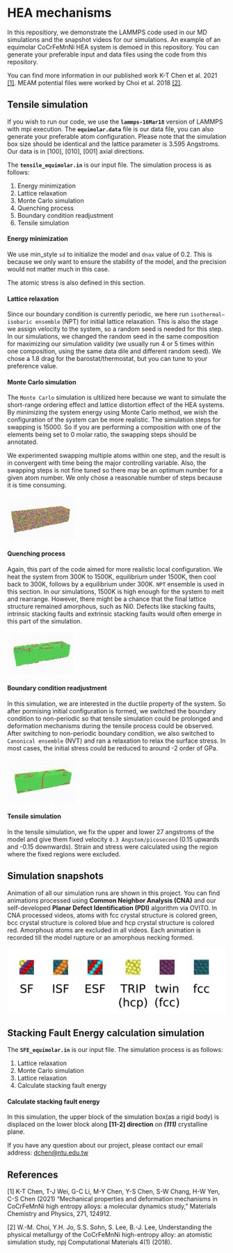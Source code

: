 # HEA mechanisms
In this repositiory, we demonstrate the LAMMPS code used in our MD simulations and the snapshot videos for our simulations. An example of an equimolar CoCrFeMnNi HEA system is demoed in this repository. You can generate your preferable input and data files using the code from this repository. 

You can find more information in our published work K-T Chen et al. 2021 [[1]](#1). MEAM potential files were worked by Choi et al. 2018 [[2]](#2).

## Tensile simulation
If you wish to run our code, we use the **`lammps-16Mar18`** version of LAMMPS with mpi execution.
The **`equimolar.data`** file is our data file, you can also generate your preferable atom configuration. Please note that the simulation box size should be identical and the lattice parameter is 3.595 Angstroms. Our data is in [100], [010], [001] axial directions.

The **`tensile_equimolar.in`** is our input file. The simulation process is as follows:
1. Energy minimization
2. Lattice relaxation
3. Monte Carlo simulation
4. Quenching process
5. Boundary condition readjustment
6. Tensile simulation

#### Energy minimization
We use min_style `sd` to initialize the model and `dnax` value of 0.2. This is because we only want to ensure the stability of the model, and the precision would not matter much in this case.

The atomic stress is also defined in this section.

#### Lattice relaxation
Since our boundary condition is currently periodic, we here run `isothermal–isobaric ensemble` (NPT) for initial lattice relaxation. This is also the stage we assign velocity to the system, so a random seed is needed for this step. In our simulations, we changed the random seed in the same composition for maximizing our simulation validity (we usually run 4 or 5 times within one composition, using the same data dile and different random seed). We chose a 1.8 drag for the barostat/thermostat, but you can tune to your preference value.

#### Monte Carlo simulation
The `Monte Carlo` simulation is ultilized here because we want to simulate the short-range ordering effect and lattice distortion effect of the HEA systems. By minimizing the system energy using Monte Carlo method, we wish the configuration of the system can be more realistic. The simulation steps for swapping is 15000. So if you are performing a composition with one of the elements being set to 0 molar ratio, the swapping steps should be annotated.

We experimented swapping multiple atoms within one step, and the result is in convergent with time being the major controlling variable. Also, the swapping steps is not fine tuned so there may be an optimum number for a given atom number. We only chose a reasonable number of steps because it is time consuming.

![](https://github.com/CMMAI-KTChen/Defect-evolution-of-HEA/blob/master/pic/MonteCarlo.gif)

#### Quenching process
Again, this part of the code aimed for more realistic local configuration. We heat the system from 300K to 1500K, equilibrium under 1500K, then cool back to 300K, follows by a equilibrium under 300K. `NPT` ensemble is used in this section. In our simulations, 1500K is high enough for the system to melt and rearrange. However, there might be a chance that the final lattice structure remained amorphous, such as Ni0. Defects like stacking faults, intrinsic stacking faults and extrinsic stacking faults would often emerge in this part of the simulation.

![](https://github.com/CMMAI-KTChen/Defect-evolution-of-HEA/blob/master/pic/quenching.gif)

#### Boundary condition readjustment
In this simulation, we are interested in the ductile property of the system. So after pormising initial configuration is formed, we switched the boundary condition to non-periodic so that tensile simulation could be prolonged and deformation mechanisms during the tensile process could be observed. After switching to non-periodic boundary condition, we also switched to `Canonical ensemble` (NVT) and ran a relaxation to relax the surface stress. In most cases, the initial stress could be reduced to around -2 order of GPa.

![](https://github.com/CMMAI-KTChen/Defect-evolution-of-HEA/blob/master/pic/lattice_relaxation.gif)

#### Tensile simulation
In the tensile simulation, we fix the upper and lower 27 angstroms of the model and give them fixed velocity `0.3 Angstom/picosecond` (0.15 upwards and -0.15 downwards). Strain and stress were calculated using the region where the fixed regions were excluded.

## Simulation snapshots
Animation of all our simulation runs are shown in this project. You can find animations processed using **Common Neighbor Analysis (CNA)** and our self-developed **Planar Defect Identification (PDI)** algorithm via OVITO. In CNA processed videos, atoms with fcc crystal structure is colored green, bcc crystal structure is colored blue and hcp crystal structure is colored red. Amorphous atoms are excluded in all videos. Each animation is recorded till the model rupture or an amorphous necking formed.

![image](https://github.com/CMMAI-KTChen/Defect-evolution-of-HEA/blob/master/pic/legends_PDI.png)

## Stacking Fault Energy calculation simulation
The **`SFE_equimolar.in`** is our input file. The simulation process is as follows:
1. Lattice relaxation
2. Monte Carlo simulation
3. Lattice relaxation
4. Calculate stacking fault energy

#### Calculate stacking fault energy
In this simulation, the upper block of the simulation box(as a rigid body) is displaced on the lower block along **[11-2] direction** on ***(111)*** crystalline plane. 



If you have any question about our project, please contact our email address: dchen@ntu.edu.tw


## References
<a id="1">[1]</a> 
K-T Chen, T-J Wei, G-C Li, M-Y Chen, Y-S Chen, S-W Chang, H-W Yen, C-S Chen (2021) “Mechanical properties and deformation mechanisms in CoCrFeMnNi high entropy alloys: a molecular dynamics study,” Materials Chemistry and Physics, 271, 124912.

<a id="2">[2]</a> 
W.-M. Choi, Y.H. Jo, S.S. Sohn, S. Lee, B.-J. Lee, Understanding the physical metallurgy of the CoCrFeMnNi high-entropy alloy: an atomistic simulation study, npj Computational Materials 4(1) (2018).

